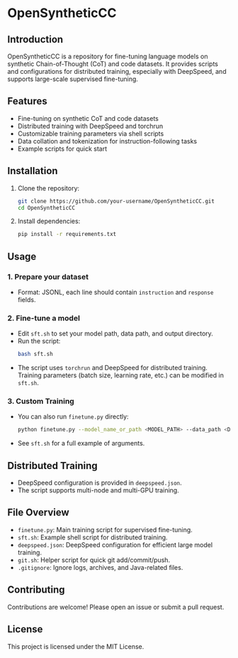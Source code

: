 # OpenSyntheticCC

## Introduction
OpenSyntheticCC is a repository for fine-tuning language models on synthetic Chain-of-Thought (CoT) and code datasets. It provides scripts and configurations for distributed training, especially with DeepSpeed, and supports large-scale supervised fine-tuning.

## Features
- Fine-tuning on synthetic CoT and code datasets
- Distributed training with DeepSpeed and torchrun
- Customizable training parameters via shell scripts
- Data collation and tokenization for instruction-following tasks
- Example scripts for quick start

## Installation

1. Clone the repository:
   ```bash
   git clone https://github.com/your-username/OpenSyntheticCC.git
   cd OpenSyntheticCC
   ```
2. Install dependencies:
   ```bash
   pip install -r requirements.txt
   ```

## Usage

### 1. Prepare your dataset
- Format: JSONL, each line should contain `instruction` and `response` fields.

### 2. Fine-tune a model
- Edit `sft.sh` to set your model path, data path, and output directory.
- Run the script:
  ```bash
  bash sft.sh
  ```
- The script uses `torchrun` and DeepSpeed for distributed training. Training parameters (batch size, learning rate, etc.) can be modified in `sft.sh`.

### 3. Custom Training
- You can also run `finetune.py` directly:
  ```bash
  python finetune.py --model_name_or_path <MODEL_PATH> --data_path <DATA_PATH> --output_dir <OUTPUT_DIR> ...
  ```
- See `sft.sh` for a full example of arguments.

## Distributed Training
- DeepSpeed configuration is provided in `deepspeed.json`.
- The script supports multi-node and multi-GPU training.

## File Overview

- `finetune.py`: Main training script for supervised fine-tuning.
- `sft.sh`: Example shell script for distributed training.
- `deepspeed.json`: DeepSpeed configuration for efficient large model training.
- `git.sh`: Helper script for quick git add/commit/push.
- `.gitignore`: Ignore logs, archives, and Java-related files.

## Contributing
Contributions are welcome! Please open an issue or submit a pull request.

## License
This project is licensed under the MIT License.